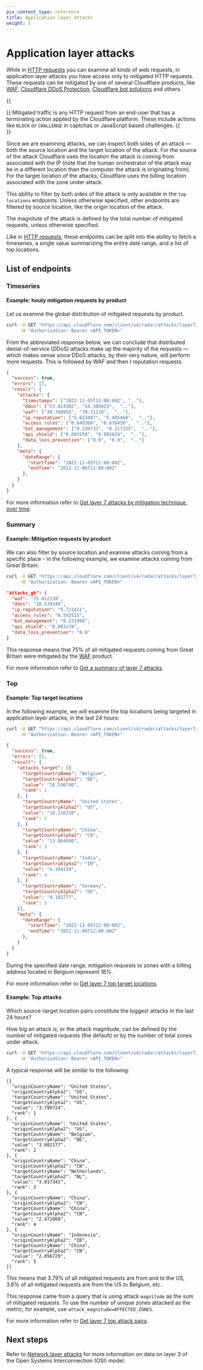 ```yaml
---
pcx_content_type: reference
title: Application layer attacks
weight: 3
---
```


# Application layer attacks

While in [HTTP requests](/radar/investigate/http-requests) you can examine all kinds of web requests, in application layer attacks you have access only to mitigated HTTP requests. These requests can be mitigated by one of several Cloudflare products, like [WAF](/waf/), [Cloudflare DDoS Protection](/ddos-protection/), [Cloudflare bot solutions](/bots/) and others.

{{<Aside type="note" header="Mitigated traffic">}}
Mitigated traffic is any HTTP request from an end-user that has a terminating action applied by the Cloudflare platform. These include actions like `BLOCK` or `CHALLENGE` in captchas or JavaScript based challenges.
{{</Aside>}}

Since we are examining attacks, we can inspect both sides of an attack — both the source location and the target location of the attack. For the source of the attack Cloudflare uses the location the attack is coming from associated with the IP (note that the human orchestrator of the attack may be in a different location than the computer the attack is originating from). For the target location of the attacks, Cloudflare uses the billing location associated with the zone under attack.

This ability to filter by both sides of the attack is only available in the `top locations` endpoints. Unless otherwise specified, other endpoints are filtered by source location, like the origin location of the attack.

The magnitute of the attack  is defined by the total number of mitigated requests, unless otherwise specified.

Like in [HTTP requests](/radar/investigate/http-requests), these endpoints can be split into the ability to fetch a timeseries, a single value summarizing the entire date range, and a list of top locations.

## List of endpoints

### Timeseries

#### Example: houly mitigation requests by product

Let us examine the global distribution of mitigated requests by product.

```bash
curl -X GET "https://api.cloudflare.com/client/v4/radar/attacks/layer7/timeseries_groups?aggInterval=1h&dateRange=1d&name=attacks&format=json" \
     -H "Authorization: Bearer <API_TOKEN>"
```

From the abbreviated response below, we can conclude that distributed denial-of-service (DDoS) attacks make up the majority of the requests — which makes sense since DDoS attacks, by their very nature, will perform more requests. This is followed by WAF and then I reputation requests.

```json
{
  "success": true,
  "errors": [],
  "result": {
    "attacks": {
      "timestamps": ["2022-11-05T11:00:00Z", ".."],
      "ddos": ["53.824302", "54.305823",  ".."],
      "waf": ["39.760956", "39.31228",  ".."],
      "ip_reputation": ["5.623487", "5.485468",  ".."],
      "access_rules": ["0.648368", "0.676456",  ".."],
      "bot_management": ["0.139733", "0.217155",  ".."],
      "api_shield": ["0.003154", "0.002819",  ".."],
      "data_loss_prevention": ["0.0", "0.0",  ".."]
    },
    "meta": {
      "dateRange": {
        "startTime": "2022-11-05T11:00:00Z",
        "endTime": "2022-11-06T11:00:00Z"
      },
    }
  }
}
```

For more information refer to [Get layer 7 attacks by mitigation technique, over time](https://developers.cloudflare.com/api/operations/radar_get_AttacksLayer7Timeseries).

### Summary

#### Example: Mitigation requests by product

We can also filter by source location and examine attacks coming from a specific place - in the following example, we examine attacks coming from Great Britain:

```bash
curl -X GET "https://api.cloudflare.com/client/v4/radar/attacks/layer7/summary?location=GB&name=attacks_gb&aggInterval=1h&dateRange=1d&format=json" \
     -H "Authorization: Bearer <API_TOKEN>"
```

```json
"attacks_gb": {
  "waf": "75.012138",
  "ddos": "18.539149",
  "ip_reputation": "5.721021",
  "access_rules": "0.592515",
  "bot_management": "0.131998",
  "api_shield": "0.003178",
  "data_loss_prevention": "0.0"
}
```

This response means that 75% of all mitigated requests coming from Great Britain were mitigated by the [WAF](/waf/) product.

For more information refer to [Get a summary of layer 7 attacks](https://developers.cloudflare.com/api/operations/radar_get_AttacksLayer7Summary).

### Top

#### Example: Top target locations

In the following example, we will examine the top locations being targeted in application layer attacks, in the last 24 hours:

```bash
curl -X GET "https://api.cloudflare.com/client/v4/radar/attacks/layer7/top/locations/target?name=attacks_target&limit=5&dateRange=1d&format=json" \
     -H "Authorization: Bearer <API_TOKEN>"
```

```json
{
  "success": true,
  "errors": [],
  "result": {
    "attacks_target": [{
      "targetCountryName": "Belgium",
      "targetCountryAlpha2": "BE",
      "value": "18.536740",
      "rank": 1
    }, {
      "targetCountryName": "United States",
      "targetCountryAlpha2": "US",
      "value": "16.116210",
      "rank": 2
    }, {
      "targetCountryName": "China",
      "targetCountryAlpha2": "CN",
      "value": "13.864696",
      "rank": 3
    }, {
      "targetCountryName": "India",
      "targetCountryAlpha2": "IN",
      "value": "4.344139",
      "rank": 4
    }, {
      "targetCountryName": "Germany",
      "targetCountryAlpha2": "DE",
      "value": "4.182777",
      "rank": 5
    }],
    "meta": {
      "dateRange": {
        "startTime": "2022-11-05T12:00:00Z",
        "endTime": "2022-11-06T12:00:00Z"
      },
    }
  }
}
```

During the specified date range, mitigation requests to zones with a billing address located in Belgium represent 18%.

For more information refer to [Get layer 7 top target locations](https://developers.cloudflare.com/api/operations/radar_get_AttacksLayer7TopTargetLocations).

#### Example: Top attacks

Which source-target location pairs constitute the biggest attacks in the last 24 hours?

How big an attack is, or the attack magnitude, can be defined by the number of mitigated requests (the default) or by the number of total zones under attack.

```bash
curl -X GET "https://api.cloudflare.com/client/v4/radar/attacks/layer7/top/attacks?limit=5&dateRange=1d&magnitude=MITIGATED_REQUESTS&format=json" \
     -H "Authorization: Bearer <API_TOKEN>"
```

A typical response will be similar to the following:

```
[{
  "originCountryName": "United States",
  "originCountryAlpha2": "US",
  "targetCountryName": "United States",
  "targetCountryAlpha2": "US",
  "value": "3.790724",
  "rank": 1
}, {
  "originCountryName": "United States",
  "originCountryAlpha2": "US",
  "targetCountryName": "Belgium",
  "targetCountryAlpha2": "BE",
  "value": "3.602177",
  "rank": 2
}, {
  "originCountryName": "China",
  "originCountryAlpha2": "CN",
  "targetCountryName": "Netherlands",
  "targetCountryAlpha2": "NL",
  "value": "3.017341",
  "rank": 3
}, {
  "originCountryName": "China",
  "originCountryAlpha2": "CN",
  "targetCountryName": "China",
  "targetCountryAlpha2": "CN",
  "value": "2.472068",
  "rank": 4
}, {
  "originCountryName": "Indonesia",
  "originCountryAlpha2": "ID",
  "targetCountryName": "China",
  "targetCountryAlpha2": "CN",
  "value": "2.056729",
  "rank": 5
}]
```

This means that 3.79% of all mitigated requests are from and to the US, 3.6% of all mitigated requests are from the US to Belgium, etc..

This response came from a query that is using attack `magnitude` as the sum of mitigated requests. To use the number of unique zones attacked as the metric, for example, use `attack_magnitude=AFFECTED_ZONES`.

For more information refer to [Get layer 7 top attack pairs](https://developers.cloudflare.com/api/operations/radar_get_AttacksLayer7TopAttacks).

## Next steps

Refer to [Network layer attacks](/radar/investigate/network-layer-attacks/) for more information on data on layer 3 of the Open Systems Interconnection (OSI) model.